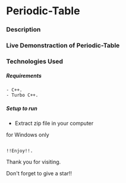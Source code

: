 # Periodic-Table

### Description

### Live Demonstraction of Periodic-Table


### Technologies Used

##### Requirements
```
- C++.
- Turbo C++.
```

##### Setup to run

+ Extract zip file in your computer

for Windows only
```

```
```
!!Enjoy!!.
```

Thank you for visiting.

Don't forget to give a star!!

